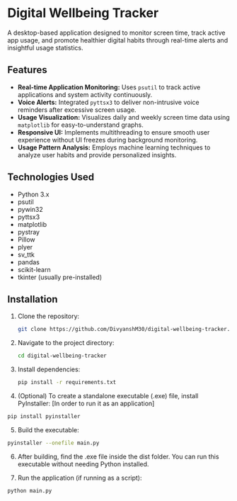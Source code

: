 # Digital Wellbeing Tracker

A desktop-based application designed to monitor screen time, track active app usage, and promote healthier digital habits through real-time alerts and insightful usage statistics.

## Features

- **Real-time Application Monitoring:** Uses `psutil` to track active applications and system activity continuously.
- **Voice Alerts:** Integrated `pyttsx3` to deliver non-intrusive voice reminders after excessive screen usage.
- **Usage Visualization:** Visualizes daily and weekly screen time data using `matplotlib` for easy-to-understand graphs.
- **Responsive UI:** Implements multithreading to ensure smooth user experience without UI freezes during background monitoring.
- **Usage Pattern Analysis:** Employs machine learning techniques to analyze user habits and provide personalized insights.

## Technologies Used

- Python 3.x
- psutil
- pywin32
- pyttsx3
- matplotlib
- pystray
- Pillow
- plyer
- sv_ttk
- pandas
- scikit-learn
- tkinter (usually pre-installed)

## Installation

1. Clone the repository:
   ```bash
   git clone https://github.com/DivyanshM30/digital-wellbeing-tracker.git

2. Navigate to the project directory:

   ```bash
   cd digital-wellbeing-tracker
    ```
3. Install dependencies:

   ```bash
   pip install -r requirements.txt
    ```

4. (Optional) To create a standalone executable (.exe) file, install PyInstaller: [In order to run it as an application]

```bash
pip install pyinstaller
```

5. Build the executable:

```bash
pyinstaller --onefile main.py
```

6. After building, find the .exe file inside the dist folder. You can run this executable without needing Python installed.

7. Run the application (if running as a script):

```bash
python main.py
